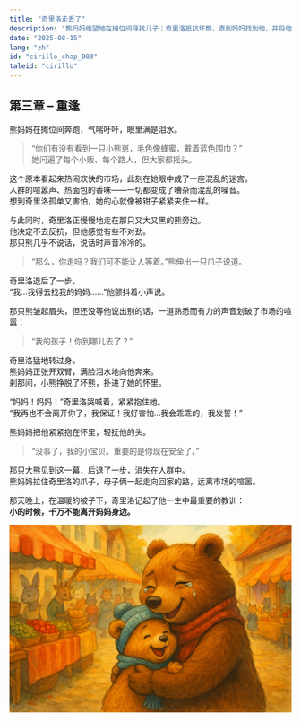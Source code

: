```yaml
---
title: "奇里洛走丢了"
description: "熊妈妈绝望地在摊位间寻找儿子；奇里洛抵抗坏熊，直到妈妈找到他，并将他抱在怀里，满是安慰与爱。"
date: "2025-08-15"
lang: "zh"
id: "cirillo_chap_003"
taleid: "cirillo"
---
```


## 第三章 – 重逢

熊妈妈在摊位间奔跑，气喘吁吁，眼里满是泪水。  
> “你们有没有看到一只小熊崽，毛色像蜂蜜，戴着蓝色围巾？”  
她问遍了每个小贩、每个路人，但大家都摇头。

这个原本看起来热闹欢快的市场，此刻在她眼中成了一座混乱的迷宫。  
人群的喧嚣声、热面包的香味——一切都变成了嘈杂而混乱的噪音。  
想到奇里洛孤单又害怕，她的心就像被钳子紧紧夹住一样。

与此同时，奇里洛正慢慢地走在那只又大又黑的熊旁边。  
他决定不去反抗，但他感觉有些不对劲。  
那只熊几乎不说话，说话时声音冷冷的。

> “那么，你走吗？我们可不能让人等着。”熊伸出一只爪子说道。

奇里洛退后了一步。  
“我…我得去找我的妈妈……”他颤抖着小声说。

那只熊皱起眉头，但还没等他说出别的话，一道熟悉而有力的声音划破了市场的喧嚣：  
> “我的孩子！你到哪儿去了？”

奇里洛猛地转过身。  
熊妈妈正张开双臂，满脸泪水地向他奔来。  
刹那间，小熊挣脱了坏熊，扑进了她的怀里。

“妈妈！妈妈！”奇里洛哭喊着，紧紧抱住她。  
“我再也不会离开你了，我保证！我好害怕…我会乖乖的，我发誓！”

熊妈妈把他紧紧抱在怀里，轻抚他的头。  
> “没事了，我的小宝贝。重要的是你现在安全了。”

那只大熊见到这一幕，后退了一步，消失在人群中。  
熊妈妈拉住奇里洛的爪子，母子俩一起走向回家的路，远离市场的喧嚣。

那天晚上，在温暖的被子下，奇里洛记起了他一生中最重要的教训：  
**小的时候，千万不能离开妈妈身边。**

![Cirillo](../../../assets/cirillo/cirillo_chap_003.png)
